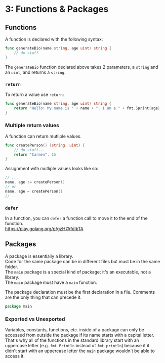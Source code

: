 # 3: Functions & Packages
## Functions
A function is declared with the following syntax:

```go
func generateBio(name string, age uint) string {
	// do stuff
}
```

The `generateBio` function declared above takes 2 parameters, a `string` and an `uint`, and returns a `string`.

### `return`
To return a value use `return`:

```go
func generateBio(name string, age uint) string {
	return "Hello! My name is " + name + ". I am a " + fmt.Sprint(age) + "-year-old."
}
```

### Multiple return values
A function can return mutliple values.

```go
func createPerson() (string, uint) {
	// do stuff...
	return "Carmen", 15
}
```

Assignment with mutliple values looks like so:

```go
// ...
name, age := createPerson()
// or
name, age = createPerson()
// ...
```

### `defer`
In a function, you can `defer` a function call to move it to the end of the function.  
https://play.golang.org/p/gzH7AfdIbTA

## Packages
A package is essentially a library.  
Code for the same package can be in different files but must be in the same folder.  
The `main` package is a special kind of package; it's an executable, not a library.  
The `main` package must have a `main` function.

The package declaration must be the first declaration in a file. Comments are the only thing that can precede it.

```go
package main
```

### Exported vs Unexported
Variables, constants, functions, etc. inside of a package can only be accessed from outside the package if its name starts
with a capital letter. That's why all of the functions in the standard library start with an uppercase letter (e.g. `fmt.Println`
instead of `fmt.println`) because if it didn't start with an uppercase letter the `main` package wouldn't be able to access it.
